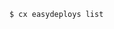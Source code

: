 <!-- usedin: [ _includes/_inlines/Toolbelt/Maestro/easydeploys/easydeploys_usage.md] -->

```
$ cx easydeploys list
```
